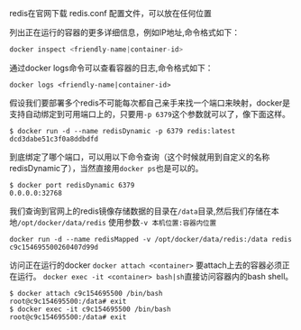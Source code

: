 redis在官网下载 redis.conf 配置文件，可以放在任何位置

列出正在运行的容器的更多详细信息，例如IP地址,命令格式如下：

```c
docker inspect <friendly-name|container-id>
```

通过docker logs命令可以查看容器的日志,命令格式如下：

```text
docker logs <friendly-name|container-id>
```

假设我们要部署多个redis不可能每次都自己亲手来找一个端口来映射，docker是支持自动绑定到可用端口上的，只要用`-p 6379`这个参数就可以了，像下面这样。

```text
$ docker run -d --name redisDynamic -p 6379 redis:latest
dcd3dabe51c3f0a8ddbdfd
```

到底绑定了哪个端口，可以用以下命令查询（这个时候就用到自定义的名称redisDynamic了），当然直接用`docker ps`也是可以的。

```text
$ docker port redisDynamic 6379
0.0.0.0:32768
```

我们查询到官网上的redis镜像存储数据的目录在`/data`目录,然后我们存储在本地`/opt/docker/data/redis`
使用参数`-v 本机位置:容器内位置`

```text
docker run -d --name redisMapped -v /opt/docker/data/redis:/data redis
c9c154695500260407d99d
```

访问正在运行的docker
`docker attach <container>` 要attach上去的容器必须正在运行。
`docker exec -it <container> bash|sh`直接访问容器内的bash shell。

```text
$ docker attach c9c154695500 /bin/bash
root@c9c154695500:/data# exit
$ docker exec -it c9c154695500 /bin/bash
root@c9c154695500:/data# exit
```
